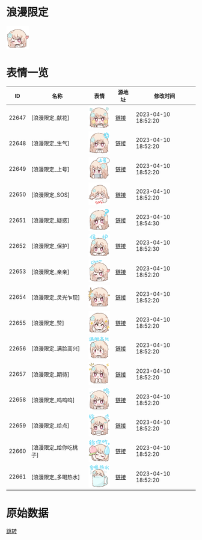 # 浪漫限定

<img src="./cover.png" height="60" alt="cover" />

# 表情一览

|ID|名称|表情|源地址|修改时间|
|----|----|----|----|----|
|22647|[浪漫限定_献花]|<img src="./pic/022647_%5B浪漫限定_献花%5D.png" height="60" alt="献花"/>|[链接](https://i0.hdslb.com/bfs/garb/531c9384fdce0a14a5020bc4f3679f705737ec5f.png)|2023-04-10 18:52:20|
|22648|[浪漫限定_生气]|<img src="./pic/022648_%5B浪漫限定_生气%5D.png" height="60" alt="生气"/>|[链接](https://i0.hdslb.com/bfs/garb/9abeb97038b8b30282050994fa8d6f2978b61b6f.png)|2023-04-10 18:52:20|
|22649|[浪漫限定_上号]|<img src="./pic/022649_%5B浪漫限定_上号%5D.png" height="60" alt="上号"/>|[链接](https://i0.hdslb.com/bfs/garb/c96ea7ba3afc9ea7bd52b8c64f08368698be7de2.png)|2023-04-10 18:52:20|
|22650|[浪漫限定_SOS]|<img src="./pic/022650_%5B浪漫限定_SOS%5D.png" height="60" alt="SOS"/>|[链接](https://i0.hdslb.com/bfs/garb/5d78e73d65e00dc58c29eee36c3911eeeba0d5d0.png)|2023-04-10 18:52:20|
|22651|[浪漫限定_疑惑]|<img src="./pic/022651_%5B浪漫限定_疑惑%5D.png" height="60" alt="疑惑"/>|[链接](https://i0.hdslb.com/bfs/garb/dc2e5764cba122855032d05a7d4da9e5ebf0ddff.png)|2023-04-10 18:54:30|
|22652|[浪漫限定_保护]|<img src="./pic/022652_%5B浪漫限定_保护%5D.png" height="60" alt="保护"/>|[链接](https://i0.hdslb.com/bfs/garb/b848773019d55c25c54e7efb6ad2c2fb847ff15e.png)|2023-04-10 18:52:30|
|22653|[浪漫限定_亲亲]|<img src="./pic/022653_%5B浪漫限定_亲亲%5D.png" height="60" alt="亲亲"/>|[链接](https://i0.hdslb.com/bfs/garb/ea91c4b71a5ecc7304e1ba7d671dc681c88a38fa.png)|2023-04-10 18:52:20|
|22654|[浪漫限定_灵光乍现]|<img src="./pic/022654_%5B浪漫限定_灵光乍现%5D.png" height="60" alt="灵光乍现"/>|[链接](https://i0.hdslb.com/bfs/garb/565fd49425bf0cf035d60c520d202f98d6bbfb5c.png)|2023-04-10 18:52:20|
|22655|[浪漫限定_赞]|<img src="./pic/022655_%5B浪漫限定_赞%5D.png" height="60" alt="赞"/>|[链接](https://i0.hdslb.com/bfs/garb/5d904a3a75f0d2b4069c3c0f2b300c5974b83e34.png)|2023-04-10 18:52:20|
|22656|[浪漫限定_满脸高兴]|<img src="./pic/022656_%5B浪漫限定_满脸高兴%5D.png" height="60" alt="满脸高兴"/>|[链接](https://i0.hdslb.com/bfs/garb/f94b6adc1814343a94c5cf8f78cc1a6c83e4edb6.png)|2023-04-10 18:52:20|
|22657|[浪漫限定_期待]|<img src="./pic/022657_%5B浪漫限定_期待%5D.png" height="60" alt="期待"/>|[链接](https://i0.hdslb.com/bfs/garb/0e79f2a62f9034760bf2f9528cf3f7d74f7034ea.png)|2023-04-10 18:52:20|
|22658|[浪漫限定_呜呜呜]|<img src="./pic/022658_%5B浪漫限定_呜呜呜%5D.png" height="60" alt="呜呜呜"/>|[链接](https://i0.hdslb.com/bfs/garb/7f77480efd37201622b92da432d90558a0cc560c.png)|2023-04-10 18:52:20|
|22659|[浪漫限定_给点]|<img src="./pic/022659_%5B浪漫限定_给点%5D.png" height="60" alt="给点"/>|[链接](https://i0.hdslb.com/bfs/garb/60d624f1a9f01688295c97052fcc4b74dea95c1b.png)|2023-04-10 18:52:20|
|22660|[浪漫限定_给你吃桃子]|<img src="./pic/022660_%5B浪漫限定_给你吃桃子%5D.png" height="60" alt="给你吃桃子"/>|[链接](https://i0.hdslb.com/bfs/garb/4e03b3947acdaf7a08c67d0bfc686d2e52391ec3.png)|2023-04-10 18:52:20|
|22661|[浪漫限定_多喝热水]|<img src="./pic/022661_%5B浪漫限定_多喝热水%5D.png" height="60" alt="多喝热水"/>|[链接](https://i0.hdslb.com/bfs/garb/a71200d61d5882e93251d531cd266b8f95617aca.png)|2023-04-10 18:52:20|

# 原始数据

[跳转](./raw.json)

